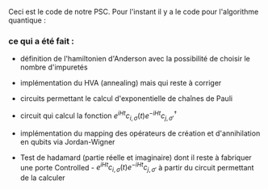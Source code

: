 Ceci est le code de notre PSC.
Pour l'instant il y a le code pour l'algorithme quantique :

<h3>ce qui a été fait : </h3> 

- définition de l'hamiltonien d'Anderson avec la possibilité de choisir le nombre d'impuretés

- implémentation du HVA (annealing) mais qui reste à corriger
  
- circuits permettant le calcul d'exponentielle de chaînes de Pauli
  
- circuit qui calcul la fonction $e^{i H t} c_{i, \sigma}(t) e^{- i H t}c_{j, \sigma'}^{\dagger}$
  
- implémentation du mapping des opérateurs de création et d'annihilation en qubits via Jordan-Wigner
  
- Test de hadamard (partie réelle et imaginaire) dont il reste à fabriquer une porte Controlled - $e^{i H t} c_{i, \sigma}(t) e^{- i H t}c_{j, \sigma'}$ à partir du circuit permettant de la calculer
